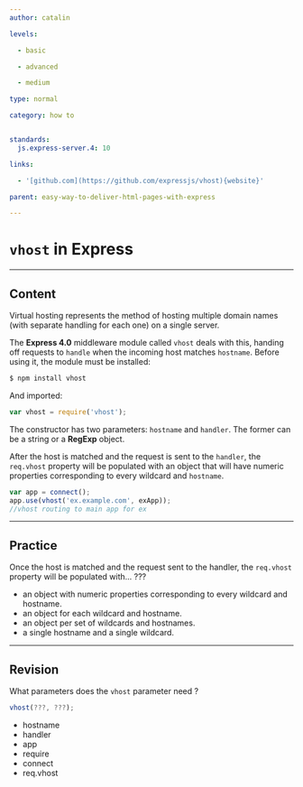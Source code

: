 ```yaml
---
author: catalin

levels:

  - basic

  - advanced

  - medium

type: normal

category: how to


standards:
  js.express-server.4: 10

links:

  - '[github.com](https://github.com/expressjs/vhost){website}'

parent: easy-way-to-deliver-html-pages-with-express

---
```


# `vhost` in **Express**

---
## Content

Virtual hosting represents the method of hosting multiple domain names (with separate handling for each one) on a single server.

The **Express 4.0** middleware module called `vhost` deals with this, handing off requests to `handle` when the incoming host matches `hostname`. Before using it, the module must be installed:

```bash
$ npm install vhost
```

And imported:

```javascript
var vhost = require('vhost');
```

The constructor has two parameters: `hostname` and `handler`. The former can be a string or a **RegExp** object.

After the host is matched and the request is sent to the `handler`, the `req.vhost` property will be populated with an object that will have numeric properties corresponding to every wildcard and `hostname`.

```javascript
var app = connect();
app.use(vhost('ex.example.com', exApp));
//vhost routing to main app for ex
```

---
## Practice

Once the host is matched and the request sent to the handler, the `req.vhost` property will be populated with... ???


* an object with numeric properties corresponding to every wildcard and hostname.
* an object for each wildcard and hostname.
* an object per set of wildcards and hostnames.
* a single hostname and a single wildcard.

---
## Revision

What parameters does the `vhost` parameter need ?
```javascript
vhost(???, ???);
```


* hostname
* handler
* app
* require
* connect
* req.vhost
